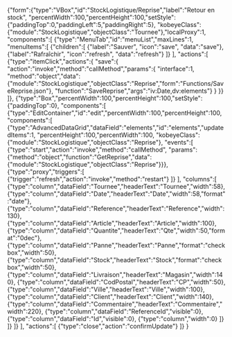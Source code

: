 {"form":{"type":"VBox","id":"StockLogistique/Reprise","label":"Retour en stock",
"percentWidth":100,"percentHeight":100,"setStyle":{"paddingTop":0,"paddingLeft":5,"paddingRight":5},
"kobeyeClass":{"module":"StockLogistique","objectClass":"Tournee"},"localProxy":1,
"components":[
	{"type":"MenuTab","id":"menuList","maxLines":1,
	"menuItems":[
		{"children":[
			{"label":"Sauver", "icon":"save", "data":"save"},
			{"label":"Rafraîchir", "icon":"refresh", "data":"refresh"}
		]}
	],
	"actions":[
		{"type":"itemClick","actions":{
			"save":{
				"action":"invoke","method":"callMethod","params":{
				"interface":1,
				"method":"object","data":{"module":"StockLogistique","objectClass":"Reprise","form":"Functions/SaveReprise.json"},
				"function":"SaveReprise","args":"iv:Date,dv:elements"}
			}
		}}
	]},
	{"type":"Box","percentWidth":100,"percentHeight":100,"setStyle":{"paddingTop":0}, 
	"components":[
		{"type":"EditContainer","id":"edit","percentWidth":100,"percentHeight":100,
		"components":[
			{"type":"AdvancedDataGrid","dataField":"elements","id":"elements","updatedItems":1,
			"percentHeight":100,"percentWidth":100,
			"kobeyeClass":{"module":"StockLogistique","objectClass":"Reprise"},
			"events":[
				{"type":"start","action":"invoke","method":"callMethod",
				"params":{"method":"object","function":"GetReprise","data":{"module":"StockLogistique","objectClass":"Reprise"}}},
				{"type":"proxy","triggers":[
					{"trigger":"refresh","action":"invoke","method":"restart"}
				]}
			],
			"columns":[
				{"type":"column","dataField":"Tournee","headerText":"Tournee","width":58},
				{"type":"column","dataField":"Date","headerText":"Date","width":58,"format":"date"},
				{"type":"column","dataField":"Reference","headerText":"Reference","width":130},
				{"type":"column","dataField":"Article","headerText":"Article","width":100},
				{"type":"column","dataField":"Quantite","headerText":"Qte","width":50,"format":"0dec"},
				{"type":"column","dataField":"Panne","headerText":"Panne","format":"checkbox","width":50},
				{"type":"column","dataField":"Stock","headerText":"Stock","format":"checkbox","width":50},
				{"type":"column","dataField":"Livraison","headerText":"Magasin","width":140},
				{"type":"column","dataField":"CodPostal","headerText":"CP","width":50},
				{"type":"column","dataField":"Ville","headerText":"Ville","width":100},
				{"type":"column","dataField":"Client","headerText":"Client","width":140},
				{"type":"column","dataField":"Commentaire","headerText":"Commentaire","width":220},
				{"type":"column","dataField":"ReferenceId","visible":0},
				{"type":"column","dataField":"Id","visible":0},
				{"type":"column","width":0}
			]}
		]}
	]}
],
"actions":[
	{"type":"close","action":"confirmUpdate"}
]}
}
